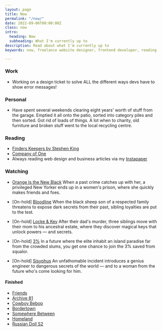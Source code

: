 ```yaml
---
layout: page
title: Now
permalink: "/now/"
date: 2022-09-06T00:00:00Z
class: now
intro:
  heading: Now
  subheading: What I'm currently up to
description: Read about what I'm currently up to
keywords: now, freelance website designer, frontend developer, reading, watching, work

---
```

### Work
* Working on a design ticket to solve ALL the different ways devs have to show error messages!

### Personal
* Have spent several weekends clearing eight years' worth of stuff from the garage. Emptied it all onto the patio, sorted into category piles and then sorted. Got rid of loads of things. A lot when to charity, old furniture and broken stuff went to the local recycling centre.

### Reading
* [Finders Keepers by Stephen King](https://bookwyrm.social/book/285585/s/finders-keepers-bill-hodges-trilogy-2 "Finders Keepers by Stephen King")
* [Company of One](https://bookwyrm.social/book/184714 "Company of One")
* Always reading web design and business articles via my [Instapaper](https://www.instapaper.com/p/juanfernandes "Juan Fernandes on Instapaper")


### Watching
* [Orange Is the New Black](https://www.netflix.com/gb/title/70242311 "Orange Is the New Black")
  When a past crime catches up with her, a privileged New Yorker ends up in a women's prison, where she quickly makes friends and foes.

* [On-hold] [Bloodline](https://www.netflix.com/gb/title/80010655 "Bloodline")
  When the black sheep son of a respected family threatens to expose dark secrets from their past, sibling loyalties are put to the test.

* [On-hold] [Locke & Key](https://www.netflix.com/gb/Title/80241239 "Locke & Key")
  After their dad's murder, three siblings move with their mom to his ancestral estate, where they discover magical keys that unlock powers — and secrets.

* [On-hold] [3%](https://www.netflix.com/gb/title/80074220 "3%")
  In a future where the elite inhabit an island paradise far from the crowded slums, you get one chance to join the 3% saved from squalor.

* [On-hold] [Sisyphus](https://www.netflix.com/gb/title/81397558)
  An unfathomable incident introduces a genius engineer to dangerous secrets of the world — and to a woman from the future who's come looking for him.

#### Finished
* [Friends](https://www.netflix.com/gb/title/70153404 "Friends")
* [Archive 81](https://www.themoviedb.org/tv/112314-archive-81 "Archive 81")
* [Cowboy Bebop](https://www.netflix.com/gb/title/80207033 "Cowboy Bebop")
* [Bordertown](https://www.netflix.com/gb/title/80145143 "Bordertown")
* [Somewhere Between](https://www.netflix.com/gb/title/80173623 "Somewhere Between")
* [Homeland](https://www.netflix.com/gb/title/70180387 "Homeland")
* [Russian Doll S2](https://www.netflix.com/gb/title/80211627 "Russian Doll")
